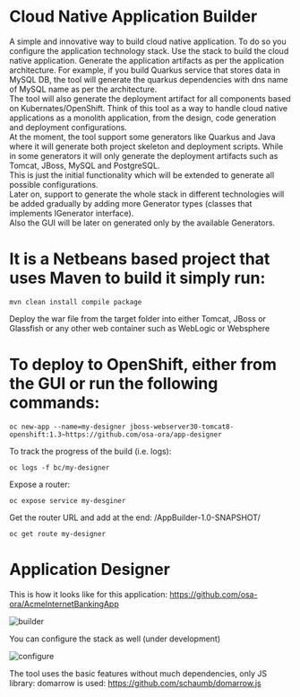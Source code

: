 # Cloud Native Application Builder
A simple and innovative way to build cloud native application. To do so you configure the application technology stack. Use the stack to build the cloud native application. Generate the application artifacts as per the application architecture. For example, if you build Quarkus service that stores data in MySQL DB, the tool will generate the quarkus dependencies with dns name of MySQL name as per the architecture.  
The tool will also generate the deployment artifact for all components based on Kubernates/OpenShift. Think of this tool as a way to handle cloud native applications as a monolith application, from the design, code generation and deployment configurations.  
At the moment, the tool support some generators like Quarkus and Java where it will generate both project skeleton and deployment scripts. While in some generators it will only generate the deployment artifacts such as Tomcat, JBoss, MySQL and PostgreSQL.  
This is just the initial functionality which will be extended to generate all possible configurations.  
Later on, support to generate the whole stack in different technologies will be added gradually by adding more Generator types (classes that implements IGenerator interface).   
Also the GUI will be later on generated only by the available Generators.  

# It is a Netbeans based project that uses Maven to build it simply run:  
```
mvn clean install compile package
```

Deploy the war file from the target folder into either Tomcat, JBoss or Glassfish or any other web container such as WebLogic or Websphere  

# To deploy to OpenShift, either from the GUI or run the following commands:  
```
oc new-app --name=my-designer jboss-webserver30-tomcat8-openshift:1.3~https://github.com/osa-ora/app-designer  
```
To track the progress of the build (i.e. logs): 
```
oc logs -f bc/my-designer 
```
Expose a router:  
```
oc expose service my-desginer 
```
Get the router URL and add at the end: /AppBuilder-1.0-SNAPSHOT/  
```
oc get route my-designer 
```

# Application Designer

This is how it looks like for this application: https://github.com/osa-ora/AcmeInternetBankingApp  

![builder](https://user-images.githubusercontent.com/18471537/83556127-a6d08f80-a50f-11ea-93f8-bcfd08f8f977.png)


You can configure the stack as well (under development)  

![configure](https://user-images.githubusercontent.com/18471537/83556165-b5b74200-a50f-11ea-976d-9400ebba93df.png)


The tool uses the basic features without much dependencies, only JS library: domarrow is used: https://github.com/schaumb/domarrow.js  